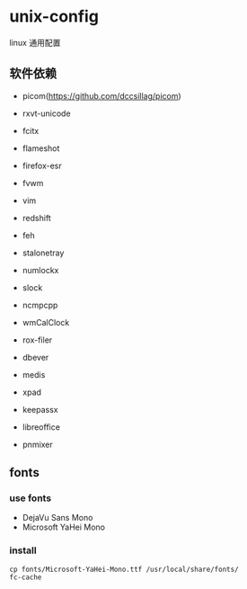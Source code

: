 # unix-config
linux 通用配置


## 软件依赖

* picom(https://github.com/dccsillag/picom)
* rxvt-unicode
* fcitx
* flameshot
* firefox-esr
* fvwm
* vim
* redshift
* feh
* stalonetray
* numlockx
* slock

* ncmpcpp
* wmCalClock
* rox-filer
* dbever
* medis
* xpad
* keepassx
* libreoffice
* pnmixer

## fonts


### use fonts

* DejaVu Sans Mono
* Microsoft YaHei Mono


### install

    cp fonts/Microsoft-YaHei-Mono.ttf /usr/local/share/fonts/
	fc-cache
